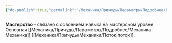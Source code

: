 ```yaml
---
{"dg-publish":true,"permalink":"/Механика/Причуды/Параметры/Подробнее/Группы причуд/Группа - Мастерство/","noteIcon":"","created":"2025-07-12T09:56:02.562+03:00","updated":"2025-07-29T23:55:57.602+03:00"}
---
```


**Мастерство** - связано с освоением навыка на мастерском уровне. Основная [[Механика/Причуды/Параметры/Подробнее/Механика\|Механика]] [[Механика/Причуды/Механики/Поток\|поток]].
